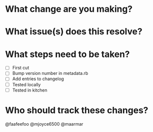 # What change are you making?

# What issue(s) does this resolve?

# What steps need to be taken?
- [ ] First cut
- [ ] Bump version number in metadata.rb
- [ ] Add entries to changelog
- [ ] Tested locally
- [ ] Tested in kitchen

# Who should track these changes?
@faafeefoo @mjoyce6500 @maarmar